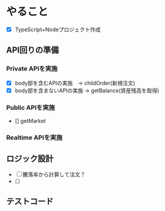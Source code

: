 # やること
- [X] TypeScript+Nodeプロジェクト作成
## API回りの準備
### Private APIを実施
- [X] body部を含むAPIの実施　→ childOrder(新規注文) 
- [X] body部を含まないAPIの実施 → getBalance(資産残高を取得)
### Public APIを実施
- [] getMarket

### Realtime APIを実施

## ロジック設計
- [ ] 騰落率から計算して注文？
- [ ] 

## テストコード